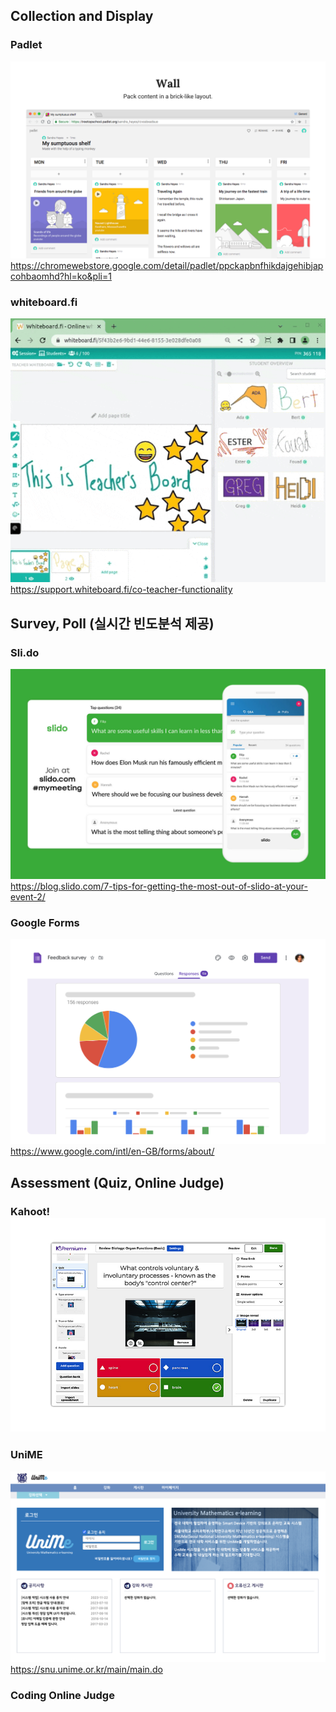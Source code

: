 
## Collection and Display

### Padlet
![](atts/Pasted%20image%2020241022111132.png)
https://chromewebstore.google.com/detail/padlet/ppckapbnfhikdajgehibjapcohbaomhd?hl=ko&pli=1
### whiteboard.fi
![](atts/Pasted%20image%2020241022111334.png)
https://support.whiteboard.fi/co-teacher-functionality
## Survey, Poll (실시간 빈도분석 제공)
### Sli.do
![](atts/Pasted%20image%2020241022111020.png)
https://blog.slido.com/7-tips-for-getting-the-most-out-of-slido-at-your-event-2/

### Google Forms
![](atts/Pasted%20image%2020241022111523.png)
https://www.google.com/intl/en-GB/forms/about/
## Assessment (Quiz, Online Judge)
### Kahoot!![](atts/Pasted%20image%2020241022094603.png)
### UniME
![](atts/Pasted%20image%2020241022145913.png)
https://snu.unime.or.kr/main/main.do
### Coding Online Judge
